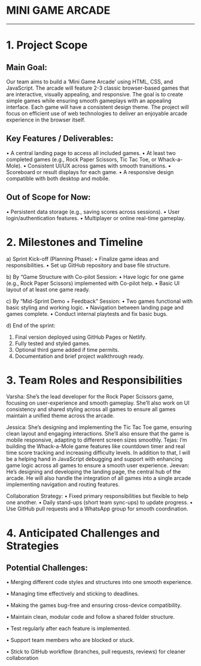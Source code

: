 # MINI GAME ARCADE

---

# 1. Project Scope

## Main Goal:

Our team aims to build a ‘Mini Game Arcade’ using HTML, CSS, and JavaScript. The arcade will feature 2-3 classic browser-based games that are interactive, visually appealing, and responsive. The goal is to create simple games while ensuring smooth gameplays with an appealing interface. Each game will have a consistent design theme. The project will focus on efficient use of web technologies to deliver an enjoyable arcade experience in the browser itself.

## Key Features / Deliverables:

• A central landing page to access all included games.
• At least two completed games (e.g., Rock Paper Scissors, Tic Tac Toe, or Whack-a-Mole).
• Consistent UI/UX across games with smooth transitions.
• Scoreboard or result displays for each game.
• A responsive design compatible with both desktop and mobile.

## Out of Scope for Now:

• Persistent data storage (e.g., saving scores across sessions).
• User login/authentication features.
• Multiplayer or online real-time gameplay.

# 2. Milestones and Timeline

a) Sprint Kick-off (Planning Phase):
• Finalize game ideas and responsibilities.
• Set up GitHub repository and base file structure.

b) By “Game Structure with Co-pilot Session:
• Have logic for one game (e.g., Rock Paper Scissors) implemented with Co-pilot help.
• Basic UI layout of at least one game ready.

c) By “Mid-Sprint Demo + Feedback” Session:
• Two games functional with basic styling and working logic.
• Navigation between landing page and games complete.
• Conduct internal playtests and fix basic bugs.

d) End of the sprint:

1. Final version deployed using GitHub Pages or Netlify.
2. Fully tested and styled games.
3. Optional third game added if time permits.
4. Documentation and brief project walkthrough ready.

# 3. Team Roles and Responsibilities

Varsha: She’s the lead developer for the Rock Paper Scissors game, focusing on user-experience and smooth gameplay. She’ll also work on UI consistency and shared styling across all games to ensure all games maintain a unified theme across the arcade.

Jessica:
She’s designing and implementing the Tic Tac Toe game, ensuring clean layout and engaging interactions. She’ll also ensure that the game is mobile responsive, adapting to different screen sizes smoothly.
Tejas:
I’m building the Whack-a-Mole game features like countdown timer and real time score tracking and increasing difficulty levels. In addition to that, I will be a helping hand in JavaScript debugging and support with enhancing game logic across all games to ensure a smooth user experience.
Jeevan:
He’s designing and developing the landing page, the central hub of the arcade. He will also handle the integration of all games into a single arcade implementing navigation and routing features.

Collaboration Strategy:
• Fixed primary responsibilities but flexible to help one another.
• Daily stand-ups (short team sync-ups) to update progress.
• Use GitHub pull requests and a WhatsApp group for smooth coordination.

# 4. Anticipated Challenges and Strategies

## Potential Challenges:

• Merging different code styles and structures into one smooth experience.

• Managing time effectively and sticking to deadlines.

• Making the games bug-free and ensuring cross-device compatibility.

• Maintain clean, modular code and follow a shared folder structure.

• Test regularly after each feature is implemented.

• Support team members who are blocked or stuck.

• Stick to GitHub workflow (branches, pull requests, reviews) for cleaner collaboration
